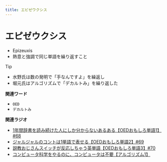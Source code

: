 ```yaml
---
title: エピゼウクシス
---
```


# エピゼウクシス


-   Epizeuxis
-   熱意と強調で同じ単語を繰り返すこと



Tip


* 水野氏は数の発明で「手なんですよ」を繰返し 
* 堀元氏はアルゴリズムで「デカルトみ」を繰り返した


**関連ワード**

-   `OED`
-   `デカルトみ`

**関連ラジオ**

-   [1年間辞書を読み続けた人にしか分からないあるある【OEDおもしろ単語1】#68](https://www.youtube.com/watch?v=b5-G9dzdLzI)
-   [ジャルジャルのコントは1単語で表せる【OEDおもしろ単語2】#69]()
-   [説教おじさんスイッチが反応しちゃう英単語【OEDおもしろ単語3】#70](https://www.youtube.com/watch?v=-d742iuB7L0)
-   [コンピュータ科学をやるのに、コンピュータは不要【アルゴリズム1】](https://www.youtube.com/watch?v=UZ2P2dDqZmY)
